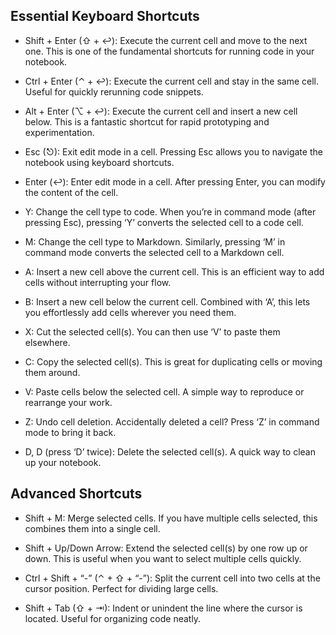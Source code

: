 ## Essential Keyboard Shortcuts
- Shift + Enter (⇧ + ↩): Execute the current cell and move to the next one. This is one of the fundamental shortcuts for running code in your notebook.

- Ctrl + Enter (⌃ + ↩): Execute the current cell and stay in the same cell. Useful for quickly rerunning code snippets.

- Alt + Enter (⌥ + ↩): Execute the current cell and insert a new cell below. This is a fantastic shortcut for rapid prototyping and experimentation.

- Esc (⎋): Exit edit mode in a cell. Pressing Esc allows you to navigate the notebook using keyboard shortcuts.

- Enter (↩): Enter edit mode in a cell. After pressing Enter, you can modify the content of the cell.

- Y: Change the cell type to code. When you’re in command mode (after pressing Esc), pressing ‘Y’ converts the selected cell to a code cell.

- M: Change the cell type to Markdown. Similarly, pressing ‘M’ in command mode converts the selected cell to a Markdown cell.

- A: Insert a new cell above the current cell. This is an efficient way to add cells without interrupting your flow.

- B: Insert a new cell below the current cell. Combined with ‘A’, this lets you effortlessly add cells wherever you need them.

- X: Cut the selected cell(s). You can then use ‘V’ to paste them elsewhere.

- C: Copy the selected cell(s). This is great for duplicating cells or moving them around.

- V: Paste cells below the selected cell. A simple way to reproduce or rearrange your work.

- Z: Undo cell deletion. Accidentally deleted a cell? Press ‘Z’ in command mode to bring it back.

- D, D (press ‘D’ twice): Delete the selected cell(s). A quick way to clean up your notebook.

## Advanced Shortcuts
- Shift + M: Merge selected cells. If you have multiple cells selected, this combines them into a single cell.

- Shift + Up/Down Arrow: Extend the selected cell(s) by one row up or down. This is useful when you want to select multiple cells quickly.

- Ctrl + Shift + “-” (⌃ + ⇧ + “-”): Split the current cell into two cells at the cursor position. Perfect for dividing large cells.

- Shift + Tab (⇧ + ⇥): Indent or unindent the line where the cursor is located. Useful for organizing code neatly.

